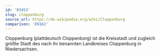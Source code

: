 ```yaml
---
id: '03453'
slug: cloppenburg
source_url: https://de.wikipedia.org/wiki/Cloppenburg
comparison: '09162'
---
```


Cloppenburg (plattdeutsch Cloppenborg) ist die Kreisstadt und zugleich größte Stadt des nach ihr benannten Landkreises Cloppenburg in Niedersachsen.
